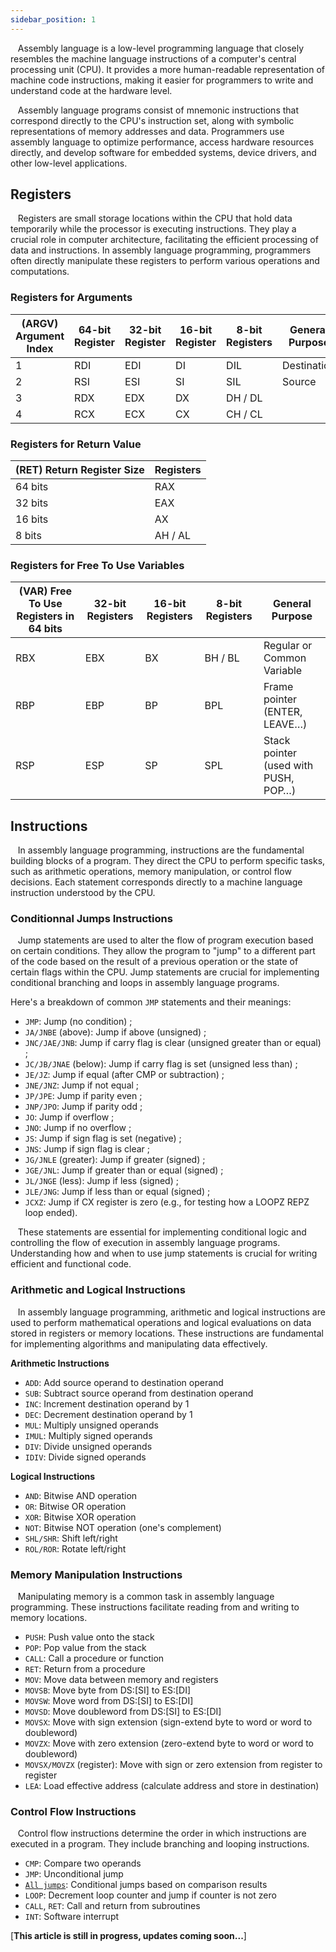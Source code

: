 ```yaml
---
sidebar_position: 1
---
```


&nbsp; &nbsp;Assembly language is a low-level programming language that closely resembles the machine language instructions of a computer's central processing unit (CPU). It provides a more human-readable representation of machine code instructions, making it easier for programmers to write and understand code at the hardware level.

&nbsp; &nbsp;Assembly language programs consist of mnemonic instructions that correspond directly to the CPU's instruction set, along with symbolic representations of memory addresses and data. Programmers use assembly language to optimize performance, access hardware resources directly, and develop software for embedded systems, device drivers, and other low-level applications.

## Registers

&nbsp; &nbsp;Registers are small storage locations within the CPU that hold data temporarily while the processor is executing instructions. They play a crucial role in computer architecture, facilitating the efficient processing of data and instructions. In assembly language programming, programmers often directly manipulate these registers to perform various operations and computations.

### Registers for Arguments

| (ARGV) Argument Index | 64-bit Register | 32-bit Register | 16-bit Register | 8-bit Registers | General Purpose |
| --- | --- | --- | --- | --- | --- |
| 1 | RDI | EDI | DI | DIL | Destination |
| 2 | RSI | ESI | SI | SIL | Source |
| 3 | RDX | EDX | DX | DH / DL |  |
| 4 | RCX | ECX | CX | CH / CL |  |

### Registers for Return Value

| (RET) Return Register Size | Registers |
| --- | --- |
| 64 bits | RAX |
| 32 bits | EAX |
| 16 bits | AX |
| 8 bits | AH / AL |

### Registers for Free To Use Variables

| (VAR) Free To Use Registers in 64 bits | 32-bit Registers | 16-bit Registers | 8-bit Registers | General Purpose |
| --- | --- | --- | --- | --- |
| RBX | EBX | BX | BH / BL | Regular or Common Variable |
| RBP | EBP | BP | BPL | Frame pointer (ENTER, LEAVE…) |
| RSP | ESP | SP | SPL | Stack pointer (used with PUSH, POP…) |


## Instructions

&nbsp; &nbsp;In assembly language programming, instructions are the fundamental building blocks of a program.
They direct the CPU to perform specific tasks, such as arithmetic operations, memory manipulation, or
control flow decisions. Each statement corresponds directly to a machine language instruction understood by
the CPU.

### Conditionnal Jumps Instructions

&nbsp; &nbsp;Jump statements are used to alter the flow of program execution based on certain conditions.
They allow the program to "jump" to a different part of the code based on the result of
a previous operation or the state of certain flags within the CPU. Jump statements are
crucial for implementing conditional branching and loops in assembly language programs.

Here's a breakdown of common `JMP` statements and their meanings:

- `JMP`: Jump (no condition) ;
- `JA/JNBE` (above): Jump if above (unsigned) ;
- `JNC/JAE/JNB`: Jump if carry flag is clear (unsigned greater than or equal) ;
- `JC/JB/JNAE` (below): Jump if carry flag is set (unsigned less than) ;
- `JE/JZ`: Jump if equal (after CMP or subtraction) ;
- `JNE/JNZ`: Jump if not equal ;
- `JP/JPE`: Jump if parity even ;
- `JNP/JPO`: Jump if parity odd ;
- `JO`: Jump if overflow ;
- `JNO`: Jump if no overflow ;
- `JS`: Jump if sign flag is set (negative) ;
- `JNS`: Jump if sign flag is clear ;
- `JG/JNLE` (greater): Jump if greater (signed) ;
- `JGE/JNL`: Jump if greater than or equal (signed) ;
- `JL/JNGE` (less): Jump if less (signed) ;
- `JLE/JNG`: Jump if less than or equal (signed) ;
- `JCXZ`: Jump if CX register is zero (e.g., for testing how a LOOPZ REPZ loop ended).

&nbsp; &nbsp;These statements are essential for implementing conditional logic and
controlling the flow of execution in assembly language programs.
Understanding how and when to use jump statements is crucial for writing efficient and functional code.

### Arithmetic and Logical Instructions

&nbsp; &nbsp;In assembly language programming, arithmetic and logical instructions are used to
perform mathematical operations and logical evaluations on data stored in registers
or memory locations. These instructions are fundamental for implementing algorithms and manipulating data effectively.

**Arithmetic Instructions**
- `ADD`: Add source operand to destination operand
- `SUB`: Subtract source operand from destination operand
- `INC`: Increment destination operand by 1
- `DEC`: Decrement destination operand by 1
- `MUL`: Multiply unsigned operands
- `IMUL`: Multiply signed operands
- `DIV`: Divide unsigned operands
- `IDIV`: Divide signed operands

**Logical Instructions**
- `AND`: Bitwise AND operation
- `OR`: Bitwise OR operation
- `XOR`: Bitwise XOR operation
- `NOT`: Bitwise NOT operation (one's complement)
- `SHL/SHR`: Shift left/right
- `ROL/ROR`: Rotate left/right

### Memory Manipulation Instructions

&nbsp; &nbsp;Manipulating memory is a common task in assembly language programming.
These instructions facilitate reading from and writing to memory locations.

- `PUSH`: Push value onto the stack
- `POP`: Pop value from the stack
- `CALL`: Call a procedure or function
- `RET`: Return from a procedure
- `MOV`: Move data between memory and registers
- `MOVSB`: Move byte from DS:[SI] to ES:[DI]
- `MOVSW`: Move word from DS:[SI] to ES:[DI]
- `MOVSD`: Move doubleword from DS:[SI] to ES:[DI]
- `MOVSX`: Move with sign extension (sign-extend byte to word or word to doubleword)
- `MOVZX`: Move with zero extension (zero-extend byte to word or word to doubleword)
- `MOVSX/MOVZX` (register): Move with sign or zero extension from register to register
- `LEA`: Load effective address (calculate address and store in destination)

### Control Flow Instructions

&nbsp; &nbsp;Control flow instructions determine the order in which instructions are executed
in a program. They include branching and looping instructions.

- `CMP`: Compare two operands
- `JMP`: Unconditional jump
- [`All jumps`](/docs/Global%20Dictionnary/Global%20Dictionnary/Assembly#conditionnal-jumps-instructions): Conditional jumps based on comparison results
- `LOOP`: Decrement loop counter and jump if counter is not zero
- `CALL`, `RET`: Call and return from subroutines
- `INT`: Software interrupt


[**This article is still in progress, updates coming soon...**]

